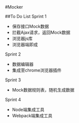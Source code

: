 #Mocker

##To Do List
Sprint 1
* 保存接口Mock数据
* 拦截Ajax请求，返回Mock数据
* 浏览器js库
* 浏览器端即成

Sprint 2
* 数据编辑器
* 集成至chrome浏览器插件

Sprint 3
* Mock数据规则表，随机生成数据

Sprint 4
* Node端集成工具
* Webpack端集成工具